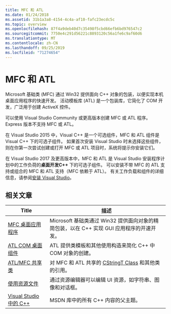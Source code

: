 ```yaml
---
title: MFC 和 ATL
ms.date: 01/24/2018
ms.assetid: 31b1a3a8-4154-4c4a-af10-fafc23ecdc5c
ms.topic: overview
ms.openlocfilehash: 87f4a9deb40d7c35498f5cbd66efb6bd976547c2
ms.sourcegitcommit: 7750e4c291d56221c8893120c56a1fe6c9af60d6
ms.translationtype: MT
ms.contentlocale: zh-CN
ms.lasthandoff: 09/25/2019
ms.locfileid: "71274654"
---
```

# <a name="mfc-and-atl"></a>MFC 和 ATL

Microsoft 基础类 (MFC) 通过 Win32 提供面向 C++ 对象的包装，以便实现本机桌面应用程序的快速开发。 活动模板库 (ATL) 是一个包装库，它简化了 COM 开发，广泛用于创建 ActiveX 控件。

可以使用 Visual Studio Community 或更高版本创建 MFC 或 ATL 程序。 Express 版本不支持 MFC 或 ATL。

在 Visual Studio 2015 中，Visual C++ 是一个可选组件，MFC 和 ATL 组件是 Visual C++ 下的可选子组件。 如果首次安装 Visual Studio 时未选择这些组件，则在你第一次尝试创建或打开 MFC 或 ATL 项目时，系统将提示你安装它们。

在 Visual Studio 2017 及更高版本中，MFC 和 ATL 是 Visual Studio 安装程序计划中的工作负荷的**桌面开发C++** 下的可选子组件。 可以安装不带 MFC 的 ATL 支持或组合的 MFC 和 ATL 支持（MFC 依赖于 ATL）。 有关工作负载和组件的详细信息，请参阅[安装 Visual Studio](/visualstudio/install/install-visual-studio)。

## <a name="related-articles"></a>相关文章

|Title|描述|
|-----------|-----------------|
|[MFC 桌面应用程序](../mfc/mfc-desktop-applications.md)|Microsoft 基础类通过 Win32 提供面向对象的精简包装，以在 C++ 实现 GUI 应用程序的开速开发。|
|[ATL COM 桌面组件](../atl/atl-com-desktop-components.md)|ATL 提供类模板和其他使用构造来简化 C++ 中 COM 对象的创建。|
|[ATL/MFC 共享类](../atl-mfc-shared/atl-mfc-shared-classes.md)|对 MFC 和 ATL 共享的 [CStringT Class](../atl-mfc-shared/reference/cstringt-class.md) 和其他类的引用。|
|[使用资源文件](../windows/working-with-resource-files.md)|通过资源编辑器可以编辑 UI 资源，如字符串、图像和对话框。|
|[Visual Studio 中的 C++](../overview/visual-cpp-in-visual-studio.md)|MSDN 库中的所有 C++ 内容的父主题。|